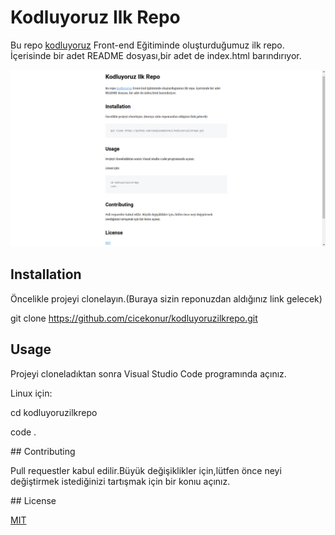 # Kodluyoruz Ilk Repo

Bu repo [kodluyoruz](https://www.kodluyoruz.org/) Front-end Eğitiminde oluşturduğumuz ilk repo. İçerisinde bir adet
README dosyası,bir adet de index.html barındırıyor.

![Kodluyoruz](https://raw.githubusercontent.com/Kodluyoruz/taskforce/main/git/odev1/figures/markdown.png)

## Installation

Öncelikle projeyi clonelayın.(Buraya sizin reponuzdan aldığınız link gelecek)

git clone https://github.com/cicekonur/kodluyoruzilkrepo.git

## Usage

Projeyi cloneladıktan sonra Visual Studio Code programında açınız.

Linux için:

cd kodluyoruzilkrepo

code .

## Contributing

Pull requestler kabul edilir.Büyük değişiklikler için,lütfen önce neyi değiştirmek istediğinizi tartışmak için bir konıu açınız.

## License

[MIT](https://choosealicense.com/licenses/mit/)
